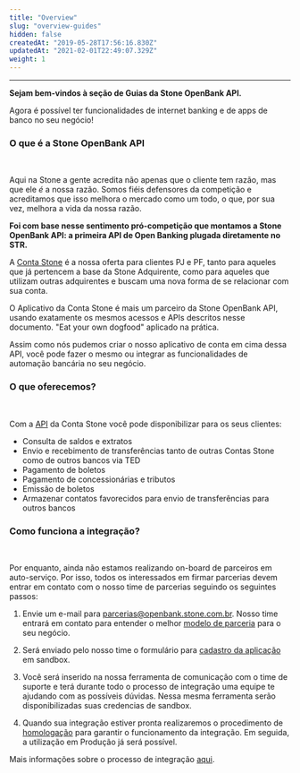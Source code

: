 ```yaml
---
title: "Overview"
slug: "overview-guides"
hidden: false
createdAt: "2019-05-28T17:56:16.830Z"
updatedAt: "2021-02-01T22:49:07.329Z"
weight: 1
---
```


---



**Sejam bem-vindos à seção de Guias da Stone OpenBank API.**

Agora é possível ter funcionalidades de internet banking e de apps de banco no seu negócio!




### O que é a Stone OpenBank API

<br>

Aqui na Stone a gente acredita não apenas que o cliente tem razão, mas que ele *é* a nossa razão. Somos fiéis defensores da competição e acreditamos que isso melhora o mercado como um todo, o que, por sua vez, melhora a vida da nossa razão.

**Foi com base nesse sentimento pró-competição que montamos a Stone OpenBank API: a primeira API de Open Banking plugada diretamente no STR.** 

A [Conta Stone](https://docs.openbank.stone.com.br/docs/padroes-e-definicoes-guides#section-a-conta-stone) é a nossa oferta para clientes PJ e PF, tanto para aqueles que já pertencem a base da Stone Adquirente, como para aqueles que utilizam outras adquirentes e buscam uma nova forma de se relacionar com sua conta. 

O Aplicativo da Conta Stone é mais um parceiro da Stone OpenBank API, usando exatamente os mesmos acessos e APIs descritos nesse documento. "Eat your own dogfood" aplicado na prática.


Assim como nós pudemos criar o nosso aplicativo de conta em cima dessa API, você pode fazer o mesmo ou integrar as funcionalidades de automação bancária no seu negócio.   



### O que oferecemos?

<br>

Com a [API](https://docs.openbank.stone.com.br/v1.0/reference) da Conta Stone você pode disponibilizar para os seus clientes:

* Consulta de saldos e extratos
* Envio e recebimento de transferências tanto de outras Contas Stone como de outros bancos via TED
* Pagamento de boletos
* Pagamento de concessionárias e tributos
* Emissão de boletos
* Armazenar contatos favorecidos para envio de transferências para outros bancos


### Como funciona a integração?

<br>

Por enquanto, ainda não estamos realizando on-board de parceiros em auto-serviço. Por isso, todos os interessados em firmar parcerias devem entrar em contato com o nosso time de parcerias seguindo os seguintes passos:

1. Envie um e-mail para parcerias@openbank.stone.com.br. Nosso time entrará em contato para entender o melhor [modelo de parceria](https://docs.openbank.stone.com.br/docs/padroes-e-definicoes-guides#section-modelos-de-parcerias) para o seu negócio.

2. Será enviado pelo nosso time o formulário para [cadastro da aplicação](https://docs.openbank.stone.com.br/docs/cadastro-na-aplica%C3%A7%C3%A3o#credenciais-da-minha-aplica%C3%A7%C3%A3o) em sandbox. 

3. Você será inserido na nossa ferramenta de comunicação com o time de suporte e terá durante todo o processo de integração uma equipe te ajudando com as possíveis dúvidas. Nessa mesma ferramenta serão disponibilizadas suas credencias de sandbox. 

4. Quando sua integração estiver pronta realizaremos o procedimento de [homologação](https://docs.openbank.stone.com.br/docs/testando-a-api-guides#section-homologando-sua-integra%C3%A7%C3%A3o) para garantir o funcionamento da integração. Em seguida, a utilização em Produção já será possível.


Mais informações sobre o processo de integração [aqui](https://docs.openbank.stone.com.br/docs/cadastro-na-aplica%C3%A7%C3%A3o).